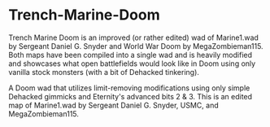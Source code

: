 # Trench-Marine-Doom

Trench Marine Doom is an improved (or rather edited) wad of Marine1.wad by Sergeant Daniel G. Snyder and World War Doom by MegaZombieman115. Both maps have been compiled into a single wad and is heavily modified and showcases what open battlefields would look like in Doom using only vanilla stock monsters (with a bit of Dehacked tinkering).

A Doom wad that utilizes limit-removing modifications using only simple Dehacked gimmicks and Eternity's advanced bits 2 &amp; 3. This is an edited map of Marine1.wad by Sergeant Daniel G. Snyder, USMC, and MegaZombieman115.
